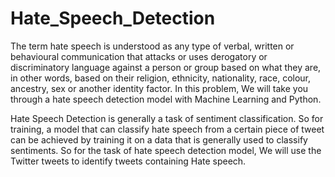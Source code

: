 # Hate_Speech_Detection
The term hate speech is understood as any type of verbal, written or behavioural communication that attacks or uses derogatory or discriminatory language against a person or group based on what they are, in other words, based on their religion, ethnicity, nationality, race, colour, ancestry, sex or another identity factor. In this problem, We will take you through a hate speech detection model with Machine Learning and Python.

Hate Speech Detection is generally a task of sentiment classification. So for training, a model that can classify hate speech from a certain piece of tweet can be achieved by training it on a data that is generally used to classify sentiments. So for the task of hate speech detection model, We will use the Twitter tweets to identify tweets containing Hate speech.
